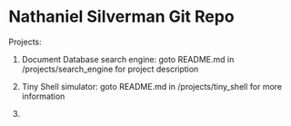 # Nathaniel Silverman Git Repo

Projects:
  1) Document Database search engine: goto README.md in /projects/search_engine for project description

  2) Tiny Shell simulator: goto README.md in /projects/tiny_shell for more information

  3)
